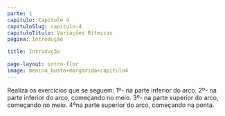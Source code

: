 ```yaml
---
parte: 1
capitulo: Capítulo 4
capituloSlug: capitulo-4
capituloTitulo: Variações Rítmicas
pagina: Introdução

title: Introdução

page-layout: intro-flor
image: menina_busto+margarida+capitulo4
---
```


Realiza os exercícios que se seguem:
1º- na parte inferior do arco.
2º- na parte inferior do arco, começando no meio.
3º- na parte superior do arco, começando no meio.
4ºna parte superior do arco, começando na ponta.
